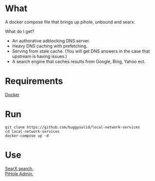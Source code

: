 # What

A docker compose file that brings up pihole, unbound and searx.

What do I get?

- An authorative adblocking DNS server.
- Heavy DNS caching with prefetching.
- Serving from stale cache. (You will get DNS answers in the case that upstream is having issues.)
- A search engine that caches results from Google, Bing, Yahoo ect.

# Requirements

[Docker](https://docs.docker.com/engine/install/) 

# Run

```
git clone https://github.com/buggysolid/local-network-services
cd local-network-services
docker-compose up -d
```

# Use

[SearX search.](http://127.0.0.1:8080)  
[PiHole Admin.](http://127.0.0.1)   
